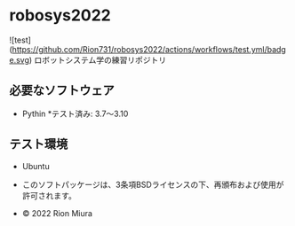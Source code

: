 # robosys2022

![test] (https://github.com/Rion731/robosys2022/actions/workflows/test.yml/badge.svg)
ロボットシステム学の練習リポジトリ


## 必要なソフトウェア
* Pythin
  *テスト済み: 3.7～3.10

## テスト環境
* Ubuntu

* このソフトパッケージは、3条項BSDライセンスの下、再頒布および使用が許可されます。
* © 2022 Rion Miura 
